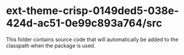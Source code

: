 # ext-theme-crisp-0149ded5-038e-424d-ac51-0e99c893a764/src

This folder contains source code that will automatically be added to the classpath when
the package is used.

